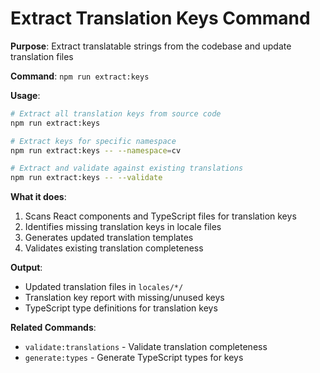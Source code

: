 # Extract Translation Keys Command

**Purpose**: Extract translatable strings from the codebase and update translation files

**Command**: `npm run extract:keys`

**Usage**:
```bash
# Extract all translation keys from source code
npm run extract:keys

# Extract keys for specific namespace
npm run extract:keys -- --namespace=cv

# Extract and validate against existing translations
npm run extract:keys -- --validate
```

**What it does**:
1. Scans React components and TypeScript files for translation keys
2. Identifies missing translation keys in locale files
3. Generates updated translation templates
4. Validates existing translation completeness

**Output**:
- Updated translation files in `locales/*/`
- Translation key report with missing/unused keys
- TypeScript type definitions for translation keys

**Related Commands**:
- `validate:translations` - Validate translation completeness
- `generate:types` - Generate TypeScript types for keys